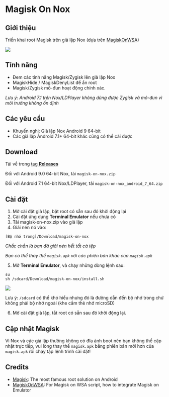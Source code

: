 # Magisk On Nox
## Giới thiệu
Triển khai root Magisk trên giả lập Nox (dựa trên [MagiskOnWSA](https://github.com/LSPosed/MagiskOnWSA))


<img src="https://github.com/HuskyDG/MagiskOnNox/raw/main/Screenshot%20(3).png"/>

## Tính năng
- Đem các tính năng Magisk/Zygisk  lên giả lập Nox
- MagiskHide / MagiskDenyList để ẩn root
- Magisk/Zygisk mô-đun hoạt động chính xác.

*Lưu ý: Android 7.1 trên Nox/LDPlayer không dùng được Zygisk và mô-đun vì môi trường không ổn định*

## Các yêu cầu
- Khuyến nghị: Giả lập Nox Android 9 64-bit
- Các giả lập Android 7.1+ 64-bit khác cũng có thể cài được

## Download
Tải về trong [tag **Releases**](https://github.com/HuskyDG/MagiskOnNox/releases) 

Đối với Android 9.0 64-bit Nox, tải `magisk-on-nox.zip` 

Đối với Android 7.1 64-bit Nox/LDPlayer, tải `magisk-on-nox_android_7_64.zip`
## Cài đặt

1. Mở cài đặt giả lập, bật root có sẵn sau đó khởi động lại
2. Cài đặt ứng dụng **Terminal Emulator** nếu chưa có
3. Tải magisk-on-nox.zip vào giả lập
4. Giải nén nó vào:

 `[Bộ nhớ trong]/Download/magisk-on-nox`

*Chắc chắn là bạn đã giải nén hết tất cả tệp*

*Bạn có thể thay thế `magisk.apk` với các phiên bản khác của `magisk.apk`*

5. Mở **Terminal Emulator**, và chạy những dòng lệnh sau:
```
su
sh /sdcard/Download/magisk-on-nox/install.sh
```

<img src="https://github.com/HuskyDG/MagiskOnNox/raw/main/Screenshot%20(5).png"/> 

Lưu ý: `/sdcard` có thể khó hiểu nhưng đó là đường dẫn đến bộ nhớ trong chứ không phải bộ nhớ ngoài (khe cắm thẻ nhớ microSD)

6. Mở cài đặt giả lập, tắt root có sẵn sau đó khởi động lại.

## Cập nhật Magisk

Vì Nox và các giả lập thường không có đĩa ảnh boot nên bạn không thể cập nhật trực tiếp, vui lòng thay thế `magisk.apk` bằng phiên bản mới hơn của` magisk.apk` rồi chạy tập lệnh trình cài đặt!

## Credits
- [Magisk](https://github.com/topjohnwu/Magisk): The most famous root solution on Android
- [MagiskOnWSA](https://github.com/LSPosed/MagiskOnWSA): For Magisk on WSA script, how to integrate Magisk on Emulator
